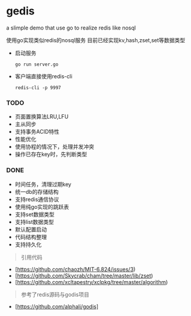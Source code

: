 # gedis
a slimple demo that use go to realize redis like nosql 


 使用go实现类似redis的nosql服务
 目前已经实现kv,hash,zset,set等数据类型
* 启动服务
  ```
  go run server.go
  ```
* 客户端直接使用redis-cli
  ```
  redis-cli -p 9997
  ```
### TODO
* 页面置换算法LRU,LFU
* 主从同步
* 支持事务ACID特性
* 性能优化
* 使用协程的情况下，处理并发冲突
* 操作已存在key时，先判断类型
### DONE
* 时间任务，清理过期key
* 统一db的存储结构
* 支持redis通信协议
* 使用纯go实现的跳跃表
* 支持set数据类型
* 支持list数据类型
* 默认配置启动
* 代码结构整理
* 支持持久化
> 引用代码
* [https://github.com/chaozh/MIT-6.824/issues/3)
* [https://github.com/Skycrab/cham/tree/master/lib/zset)
* [https://github.com/xcltapestry/xclpkg/tree/master/algorithm)
> 参考了redis源码与godis项目
* [https://github.com/alphali/godis]

